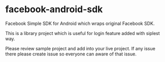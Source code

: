 # facebook-android-sdk
Facebook Simple SDK for Android which wraps original Facebook SDK.

This is a library project which is useful for login feature added with siplest way.

Please review sample project and add into your live project. If any issue there please create issue so everyone can aware of that issue.
